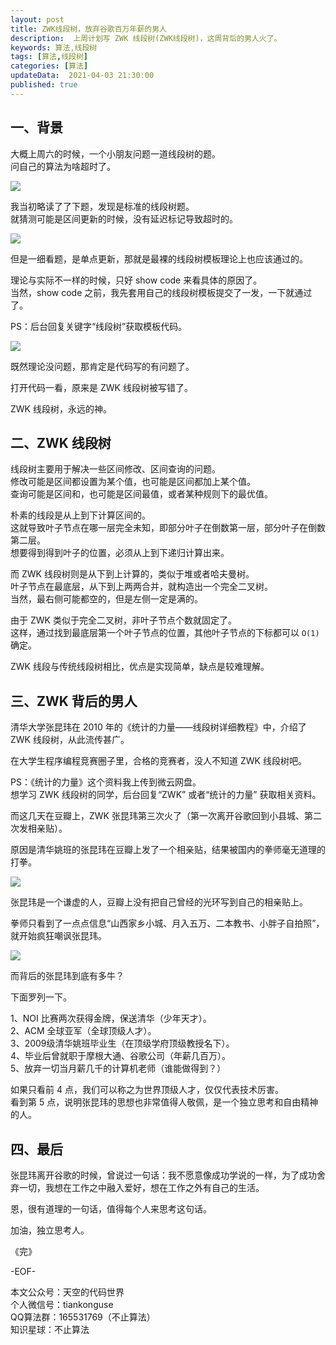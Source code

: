 ```yaml
---   
layout: post  
title: ZWK线段树，放弃谷歌百万年薪的男人            
description:  上周计划写 ZWK 线段树(ZWK线段树)，这周背后的男人火了。              
keywords: 算法,线段树  
tags: [算法,线段树]    
categories: [算法]  
updateData:  2021-04-03 21:30:00  
published: true  
---  
```



## 一、背景  


大概上周六的时候，一个小朋友问题一道线段树的题。  
问自己的算法为啥超时了。  


![](//res.tiankonguse.com/images/2021/04/03/001.png)  


我当初略读了了下题，发现是标准的线段树题。  
就猜测可能是区间更新的时候，没有延迟标记导致超时的。  
  


![](//res.tiankonguse.com/images/2021/04/03/002.png)  



但是一细看题，是单点更新，那就是最裸的线段树模板理论上也应该通过的。


理论与实际不一样的时候，只好 show code 来看具体的原因了。  
当然，show code 之前，我先套用自己的线段树模板提交了一发，一下就通过了。  


PS：后台回复关键字“线段树”获取模板代码。  


![](//res.tiankonguse.com/images/2021/04/03/003.png)  


既然理论没问题，那肯定是代码写的有问题了。  


打开代码一看，原来是 ZWK 线段树被写错了。  


ZWK 线段树，永远的神。  



## 二、ZWK 线段树  


线段树主要用于解决一些区间修改、区间查询的问题。  
修改可能是区间都设置为某个值，也可能是区间都加上某个值。  
查询可能是区间和，也可能是区间最值，或者某种规则下的最优值。  


朴素的线段是从上到下计算区间的。  
这就导致叶子节点在哪一层完全未知，即部分叶子在倒数第一层，部分叶子在倒数第二层。  
想要得到得到叶子的位置，必须从上到下递归计算出来。  


而 ZWK 线段树则是从下到上计算的，类似于堆或者哈夫曼树。  
叶子节点在最底层，从下到上两两合并，就构造出一个完全二叉树。  
当然，最右侧可能都空的，但是左侧一定是满的。  


由于 ZWK 类似于完全二叉树，非叶子节点个数就固定了。  
这样，通过找到最底层第一个叶子节点的位置，其他叶子节点的下标都可以 `O(1)` 确定。  


ZWK 线段与传统线段树相比，优点是实现简单，缺点是较难理解。  


## 三、ZWK 背后的男人


清华大学张昆玮在 2010 年的《统计的力量——线段树详细教程》中，介绍了ZWK 线段树，从此流传甚广。  


在大学生程序编程竞赛圈子里，合格的竞赛者，没人不知道 ZWK 线段树吧。  


PS：《统计的力量》这个资料我上传到微云网盘。  
想学习 ZWK 线段树的同学，后台回复“ZWK” 或者“统计的力量” 获取相关资料。  



而这几天在豆瓣上，ZWK 张昆玮第三次火了（第一次离开谷歌回到小县城、第二次发相亲贴）。  


原因是清华姚班的张昆玮在豆瓣上发了一个相亲贴，结果被国内的拳师毫无道理的打拳。  



![](//res.tiankonguse.com/images/2021/04/03/004.png) 



张昆玮是一个谦虚的人，豆瓣上没有把自己曾经的光环写到自己的相亲贴上。  


拳师只看到了一点点信息“山西家乡小城、月入五万、二本教书、小胖子自拍照”，就开始疯狂嘲讽张昆玮。  


![](//res.tiankonguse.com/images/2021/04/03/005.png) 



而背后的张昆玮到底有多牛？  


下面罗列一下。  


1、NOI 比赛两次获得金牌，保送清华（少年天才）。  
2、ACM 全球亚军（全球顶级人才）。    
3、2009级清华姚班毕业生（在顶级学府顶级教授名下）。  
4、毕业后曾就职于摩根大通、谷歌公司（年薪几百万）。  
5、放弃一切当月薪几千的计算机老师（谁能做得到？）


如果只看前 4 点，我们可以称之为世界顶级人才，仅仅代表技术厉害。  
看到第 5 点，说明张昆玮的思想也非常值得人敬佩，是一个独立思考和自由精神的人。  


## 四、最后  


张昆玮离开谷歌的时候，曾说过一句话：我不愿意像成功学说的一样，为了成功舍弃一切，我想在工作之中融入爱好，想在工作之外有自己的生活。  


恩，很有道理的一句话，值得每个人来思考这句话。  



加油，独立思考人。  


《完》  


-EOF-  



本文公众号：天空的代码世界  
个人微信号：tiankonguse  
QQ算法群：165531769（不止算法）  
知识星球：不止算法  


